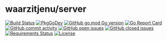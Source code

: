 # waarzitjenu/server

[![Build Status](https://travis-ci.org/waarzitjenu/server.svg?branch=master)](https://travis-ci.org/waarzitjenu/server)
[![PkgGoDev](https://pkg.go.dev/badge/github.com/waarzitjenu/server)](https://pkg.go.dev/github.com/waarzitjenu/server)
[![GitHub go.mod Go version](https://img.shields.io/github/go-mod/go-version/waarzitjenu/server?color=%2300aa00)](./go.mod)
[![Go Report Card](https://goreportcard.com/badge/github.com/waarzitjenu/server)](https://goreportcard.com/report/github.com/waarzitjenu/server)
[![GitHub commit activity](https://img.shields.io/github/commit-activity/y/waarzitjenu/server?color=%2300aa00)](https://github.com/waarzitjenu/server/graphs/commit-activity)
[![GitHub open issues](https://img.shields.io/github/issues/waarzitjenu/server)](https://github.com/waarzitjenu/server/issues?q=is%3Aopen+is%3Aissue)
[![GitHub closed issues](https://img.shields.io/github/issues-closed/waarzitjenu/server?color=%2300aa00)](https://github.com/waarzitjenu/server/issues?q=is%3Aissue+is%3Aclosed)
[![Requirements Status](https://requires.io/github/waarzitjenu/server/requirements.svg?branch=master)](https://requires.io/github/waarzitjenu/server/requirements/?branch=master)
[![License](https://img.shields.io/github/license/waarzitjenu/server?color=%2300aa00)](./LICENSE.txt)